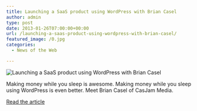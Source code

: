 ```yaml
---
title: Launching a SaaS product using WordPress with Brian Casel
author: admin
type: post
date: 2013-01-26T07:00:00+00:00
url: /launching-a-saas-product-using-wordpress-with-brian-casel/
featured_image: /0.jpg
categories:
  - News of the Web

---
```

<img src="https://i2.wp.com/img.youtube.com/vi/3ntg6S1gnA0/0.jpg?w=700" alt="Launching a SaaS product using WordPress with Brian Casel" data-recalc-dims="1" />

Making money while you sleep is awesome. Making money while you sleep using WordPress is even better. Meet Brian Casel of CasJam Media.

<a href="http://mattreport.com/launching-a-saas-product-using-wordpress-with-brian-casel/" title="Launching a SaaS product using WordPress with Brian Casel" target="_blank">Read the article</a>